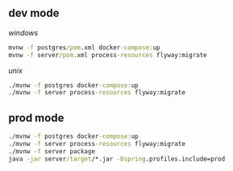 ## dev mode

_windows_

```cmd
mvnw -f postgres/pom.xml docker-compose:up
mvnw -f server/pom.xml process-resources flyway:migrate
```

_unix_

```cmd
./mvnw -f postgres docker-compose:up
./mvnw -f server process-resources flyway:migrate
```

## prod mode

```cmd
./mvnw -f postgres docker-compose:up
./mvnw -f server process-resources flyway:migrate
./mvnw -f server package
java -jar server/target/*.jar -Dspring.profiles.include=prod
```
